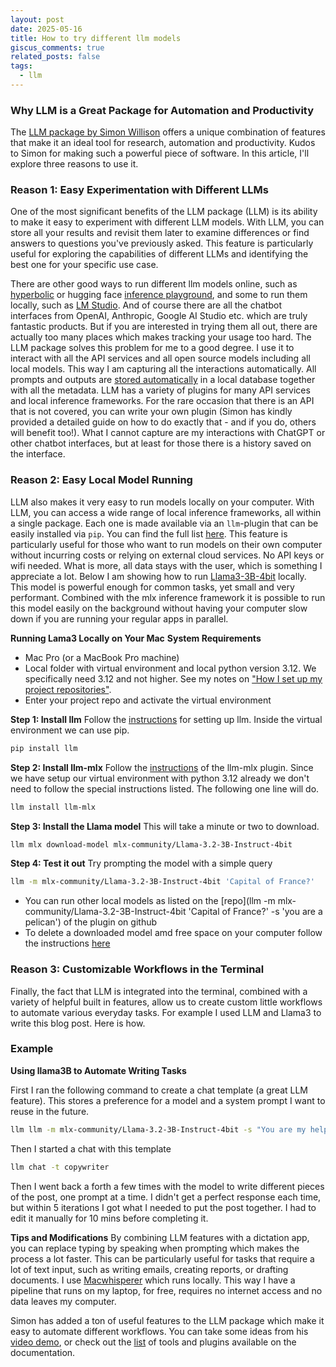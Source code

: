 ```yaml
---
layout: post
date: 2025-05-16
title: How to try different llm models
giscus_comments: true
related_posts: false
tags: 
  - llm
---
```



### Why LLM is a Great Package for Automation and Productivity

The [LLM package by Simon Willison](https://llm.datasette.io/en/stable/index.html) offers a unique combination of features that make it an ideal tool for research, automation and productivity. Kudos to Simon for making such a powerful piece of software. In this article, I'll explore three reasons to use it.

### Reason 1: Easy Experimentation with Different LLMs

One of the most significant benefits of the LLM package (LLM) is its ability to make it easy to experiment with different LLM models. With LLM, you can store all your results and revisit them later to examine differences or find answers to questions you've previously asked. This feature is particularly useful for exploring the capabilities of different LLMs and identifying the best one for your specific use case. 

There are other good ways to run different llm models online, such as [hyperbolic](https://app.hyperbolic.xyz) or hugging face [inference playground](https://huggingface.co/playground), and some to run them locally, such as [LM Studio](https://lmstudio.ai/). And of course there are all the chatbot interfaces from OpenAI, Anthropic, Google AI Studio etc. which are truly fantastic products. But if you are interested in trying them all out, there are actually too many places which makes tracking your usage too hard. The LLM package solves this problem for me to a good degree. I use it to interact with all the API services and all open source models including all local models. This way I am capturing all the interactions automatically. All prompts and outputs are [stored automatically](https://llm.datasette.io/en/stable/logging.html) in a local database together with all the metadata.  LLM has a variety of plugins for many API services and local inference frameworks. For the rare occasion that there is an API that is not covered, you can write your own plugin (Simon has kindly provided a detailed guide on how to do exactly that - and if you do, others will benefit too!). What I cannot capture are my interactions with ChatGPT or other chatbot interfaces, but at least for those there is a history saved on the interface.

### Reason 2: Easy Local Model Running

LLM also makes it very easy to run models locally on your computer. With LLM, you can access a wide range of local inference frameworks, all within a single package. Each one is made available via an `llm`-plugin that can be easily installed via `pip`. You can find the full list [here](https://llm.datasette.io/en/stable/plugins/directory.html). This feature is particularly useful for those who want to run models on their own computer without incurring costs or relying on external cloud services. No API keys or wifi needed. What is more, all data stays with the user, which is something I appreciate a lot. Below I am showing how to run [Llama3-3B-4bit](https://huggingface.co/mlx-community/Llama-3.2-3B-Instruct-4bit) locally. This model is powerful enough for common tasks, yet small and very performant. Combined with the mlx inference framework it is possible to run this model easily on the background without having your computer slow down if you are running your regular apps in parallel.

**Running Lama3 Locally on Your Mac**
**System Requirements**
* Mac Pro (or a MacBook Pro machine)
* Local folder with virtual environment and local python version 3.12. We specifically need 3.12 and not higher. See my notes on ["How I set up my project repositories"](<2025-05-14-How I set up my project repositories.md>). 
* Enter your project repo and activate the virtual environment

**Step 1: Install llm**
Follow the [instructions](https://llm.datasette.io/en/stable/setup.html) for setting up llm. Inside the virtual environment we can use pip. 
```bash
pip install llm
```

**Step 2: Install llm-mlx**
Follow the [instructions](https://github.com/simonw/llm-mlx?tab=readme-ov-file) of the llm-mlx plugin. Since we have setup our virtual environment with python 3.12 already we don't need to follow the special instructions listed. The following one line will do. 
```bash
llm install llm-mlx
```

**Step 3: Install the Llama model**
This will take a minute or two to download. 
```bash
llm mlx download-model mlx-community/Llama-3.2-3B-Instruct-4bit
```

**Step 4: Test it out**
Try prompting the model  with a simple query
```bash
llm -m mlx-community/Llama-3.2-3B-Instruct-4bit 'Capital of France?'
```


- You can run other local models as listed on the [repo](llm -m mlx-community/Llama-3.2-3B-Instruct-4bit 'Capital of France?' -s 'you are a pelican') of the plugin on github
- To delete a downloaded model amd free space on your computer follow the instructions [here](https://github.com/simonw/llm-mlx/issues/14)

### Reason 3: Customizable Workflows in the Terminal

Finally, the fact that LLM is integrated into the terminal, combined with a variety of helpful built in features, allow us to create custom little workflows to automate various everyday tasks. For example I used LLM and Llama3 to write this blog post. Here is how.

### Example 

**Using llama3B to Automate Writing Tasks**

First I ran the following command to create a chat template (a great LLM feature). This stores a preference for a model and a system prompt I want to reuse in the future. 

```bash 
llm llm -m mlx-community/Llama-3.2-3B-Instruct-4bit -s "You are my helpful copyright editor that writes for my AI blog. You can take in some quick notes that I give you and you turn it into clear text. If you don't have all the details to complete the article you put placeholders for me to fill in later. You use simple language in a neutral and professional tone. You do not hype the topics or get too excited. You output only markdown files." --save copywriter
```

Then I started a chat with this template

```bash
llm chat -t copywriter
```

Then I went back a forth a few times with the model to write different pieces of the post, one prompt at a time. I didn't get a perfect response each time, but within 5 iterations I got what I needed to put the post together. I had to edit it manually for 10 mins before completing it. 

**Tips and Modifications**
By combining LLM features with a dictation app, you can replace typing by speaking when prompting which makes the process a lot faster. This can be particularly useful for tasks that require a lot of text input, such as writing emails, creating reports, or drafting documents. I use [Macwhisperer](https://goodsnooze.gumroad.com/l/macwhisper) which runs locally. This way I have a pipeline that runs on my laptop, for free, requires no internet access and no data leaves my computer. 

Simon has added a ton of useful features to the LLM package which make it easy to automate different workflows. You can take some ideas from his [video demo](https://www.youtube.com/watch?v=QUXQNi6jQ30), or check out the [list](https://llm.datasette.io/en/stable/plugins/index.html) of tools and plugins available on the documentation. 

